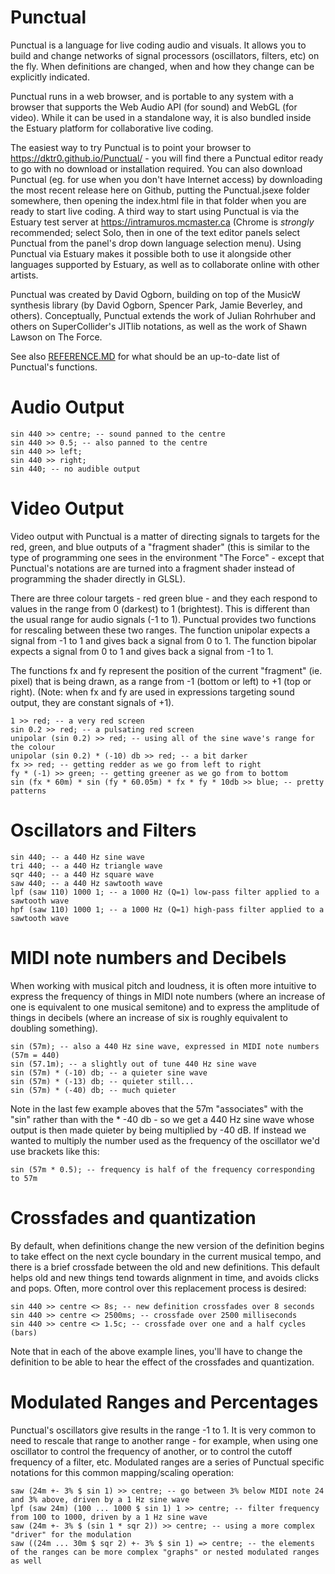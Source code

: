 # Punctual

Punctual is a language for live coding audio and visuals. It allows you to build
and change networks of signal processors (oscillators, filters, etc) on the fly.
When definitions are changed, when and how they change can be explicitly indicated.

Punctual runs in a web browser, and is portable to any system with a browser that
supports the Web Audio API (for sound) and WebGL (for video). While it can be used in a standalone way, it is also bundled inside the Estuary platform for collaborative live coding.

The easiest way to try Punctual is to point your browser to https://dktr0.github.io/Punctual/ - you will find there a Punctual editor ready to go with no download or installation required. You can also download Punctual (eg. for use when you don't have Internet access) by downloading the most recent release here on Github, putting the Punctual.jsexe folder somewhere, then opening the index.html file in that folder when you are ready to start live coding. A third way to start using Punctual is via the Estuary test server at https://intramuros.mcmaster.ca (Chrome is *strongly* recommended; select Solo, then in one of the text editor panels select Punctual from the panel's drop down language selection menu). Using Punctual via Estuary makes it possible both to use it alongside other languages supported by Estuary, as well as to collaborate online with other artists.

Punctual was created by David Ogborn, building on top of the MusicW synthesis
library (by David Ogborn, Spencer Park, Jamie Beverley, and others). Conceptually,
Punctual extends the work of Julian Rohrhuber and others on SuperCollider's JITlib notations, as well as the work of Shawn Lawson on The Force.

See also [REFERENCE.MD](REFERENCE.md) for what should be an up-to-date list of Punctual's functions.

# Audio Output

```
sin 440 >> centre; -- sound panned to the centre
sin 440 >> 0.5; -- also panned to the centre
sin 440 >> left;
sin 440 >> right;
sin 440; -- no audible output
```

# Video Output

Video output with Punctual is a matter of directing signals to targets for the red, green, and blue outputs of a "fragment shader" (this is similar to the type of programming one
sees in the environment "The Force" - except that Punctual's notations are are turned into
a fragment shader instead of programming the shader directly in GLSL).

There are three colour targets - red green blue - and they each respond to values in the range from 0 (darkest) to 1 (brightest). This is different than the usual range for audio signals (-1 to 1). Punctual provides two functions for rescaling between these two ranges. The function unipolar expects a signal from -1 to 1 and gives back a signal from 0 to 1. The function bipolar expects a signal from 0 to 1 and gives back a signal from -1 to 1.

The functions fx and fy represent the position of the current "fragment" (ie. pixel) that is being drawn, as a range from -1 (bottom or left) to +1 (top or right). (Note: when fx and fy are used in expressions targeting sound output, they are constant signals of +1).

```
1 >> red; -- a very red screen
sin 0.2 >> red; -- a pulsating red screen
unipolar (sin 0.2) >> red; -- using all of the sine wave's range for the colour
unipolar (sin 0.2) * (-10) db >> red; -- a bit darker
fx >> red; -- getting redder as we go from left to right
fy * (-1) >> green; -- getting greener as we go from to bottom
sin (fx * 60m) * sin (fy * 60.05m) * fx * fy * 10db >> blue; -- pretty patterns
```

# Oscillators and Filters

```
sin 440; -- a 440 Hz sine wave
tri 440; -- a 440 Hz triangle wave
sqr 440; -- a 440 Hz square wave
saw 440; -- a 440 Hz sawtooth wave
lpf (saw 110) 1000 1; -- a 1000 Hz (Q=1) low-pass filter applied to a sawtooth wave
hpf (saw 110) 1000 1; -- a 1000 Hz (Q=1) high-pass filter applied to a sawtooth wave
```

# MIDI note numbers and Decibels

When working with musical pitch and loudness, it is often more intuitive to express
the frequency of things in MIDI note numbers (where an increase of one is equivalent
  to one musical semitone) and to express the amplitude of things in decibels (where
    an increase of six is roughly equivalent to doubling something).

```
sin (57m); -- also a 440 Hz sine wave, expressed in MIDI note numbers (57m = 440)
sin (57.1m); -- a slightly out of tune 440 Hz sine wave
sin (57m) * (-10) db; -- a quieter sine wave
sin (57m) * (-13) db; -- quieter still...
sin (57m) * (-40) db; -- much quieter
```

Note in the last few example aboves that the 57m "associates" with the "sin" rather
than with the * -40 db - so we get a 440 Hz sine wave whose output is then made quieter
by being multiplied by -40 dB. If instead we wanted to multiply the number used as the
frequency of the oscillator we'd use brackets like this:

```
sin (57m * 0.5); -- frequency is half of the frequency corresponding to 57m
```

# Crossfades and quantization

By default, when definitions change the new version of the definition begins to take
effect on the next cycle boundary in the current musical tempo, and there is a brief
crossfade between the old and new definitions. This default helps old and new things
tend towards alignment in time, and avoids clicks and pops. Often, more control over
this replacement process is desired:

```
sin 440 >> centre <> 8s; -- new definition crossfades over 8 seconds
sin 440 >> centre <> 2500ms; -- crossfade over 2500 milliseconds
sin 440 >> centre <> 1.5c; -- crossfade over one and a half cycles (bars)
```

Note that in each of the above example lines, you'll have to change the definition
to be able to hear the effect of the crossfades and quantization.

# Modulated Ranges and Percentages

Punctual's oscillators give results in the range -1 to 1. It is very common to need
to rescale that range to another range - for example, when using one oscillator to
control the frequency of another, or to control the cutoff frequency of a filter, etc.
Modulated ranges are a series of Punctual specific notations for this common
mapping/scaling operation:

```
saw (24m +- 3% $ sin 1) >> centre; -- go between 3% below MIDI note 24 and 3% above, driven by a 1 Hz sine wave
lpf (saw 24m) (100 ... 1000 $ sin 1) 1 >> centre; -- filter frequency from 100 to 1000, driven by a 1 Hz sine wave
saw (24m +- 3% $ (sin 1 * sqr 2)) >> centre; -- using a more complex "driver" for the modulation
saw ((24m ... 30m $ sqr 2) +- 3% $ sin 1) => centre; -- the elements of the ranges can be more complex "graphs" or nested modulated ranges as well
```
